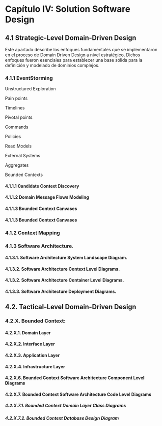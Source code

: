 # Capítulo IV:  Solution Software Design

## 4.1 Strategic-Level Domain-Driven Design

Este apartado describe los enfoques fundamentales que se implementaron en el proceso de Domain Driven Design a nivel estratégico. Dichos enfoques fueron esenciales para establecer una base sólida para la definición y modelado de dominios complejos.

### 4.1.1 EventStorming

Unstructured Exploration

Pain points

Timelines

Pivotal points

Commands

Policies

Read Models

External Systems

Aggregates

Bounded Contexts

#### 4.1.1.1 Candidate Context Discovery

#### 4.1.1.2 Domain Message Flows Modeling

#### 4.1.1.3 Bounded Context Canvases

#### 4.1.1.3 Bounded Context Canvases

### 4.1.2 Context Mapping

### 4.1.3 Software Architecture.

#### 4.1.3.1. Software Architecture System Landscape Diagram.

#### 4.1.3.2. Software Architecture Context Level Diagrams.

#### 4.1.3.2. Software Architecture Container Level Diagrams.

#### 4.1.3.3. Software Architecture Deployment Diagrams.

## 4.2. Tactical-Level Domain-Driven Design

### 4.2.X. Bounded Context: <Bounded Context Name>

#### 4.2.X.1. Domain Layer

#### 4.2.X.2. Interface Layer

#### 4.2.X.3. Application Layer

#### 4.2.X.4. Infrastructure Layer

#### 4.2.X.6. Bounded Context Software Architecture Component Level Diagrams

#### 4.2.X.7. Bounded Context Software Architecture Code Level Diagrams

##### 4.2.X.7.1. Bounded Context Domain Layer Class Diagrams

##### 4.2.X.7.2. Bounded Context Database Design Diagram

